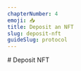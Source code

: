 ```yaml
---
chapterNumber: 4
emoji: 📥
title: Deposit an NFT
slug: deposit-nft
guideSlug: protocol
---
```

\# Deposit NFT